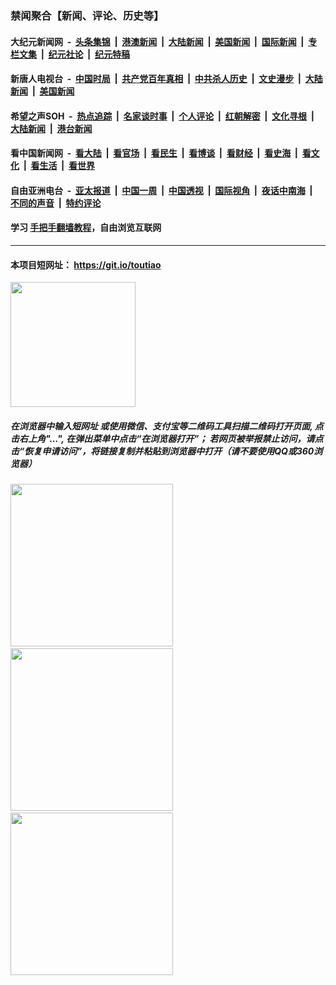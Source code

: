 ### 禁闻聚合【新闻、评论、历史等】

#### 大纪元新闻网 &nbsp;-&nbsp; [头条集锦](indexes/E头条集锦.md?t=02110644) &nbsp;|&nbsp; [港澳新闻](indexes/E港澳新闻.md?t=02110644)  &nbsp;|&nbsp; [大陆新闻](indexes/E大陆新闻.md?t=02110644) &nbsp;|&nbsp; [美国新闻](indexes/E美国新闻.md?t=02110644) &nbsp;|&nbsp; [国际新闻](indexes/E国际新闻.md?t=02110644) &nbsp;|&nbsp; [专栏文集](indexes/E专栏文集.md?t=02110644) &nbsp;|&nbsp; [纪元社论](indexes/E纪元社论.md?t=02110644) &nbsp;|&nbsp; [纪元特稿](indexes/E纪元特稿.md?t=02110644) 

#### 新唐人电视台 &nbsp;-&nbsp; [中国时局](indexes/N中国时局.md?t=02110644) &nbsp;|&nbsp; [共产党百年真相](indexes/N共产党百年真相.md?t=02110644) &nbsp;|&nbsp; [中共杀人历史](indexes/N中共杀人历史.md?t=02110644) &nbsp;|&nbsp; [文史漫步](indexes/N文史漫步.md?t=02110644) &nbsp;|&nbsp; [大陆新闻](indexes/N大陆新闻.md?t=02110644) &nbsp;|&nbsp; [美国新闻](indexes/N美国新闻.md?t=02110644)

#### 希望之声SOH &nbsp;-&nbsp; [热点追踪](indexes/H热点追踪.md?t=02110644) &nbsp;|&nbsp; [名家谈时事](indexes/H名家谈时事.md?t=02110644) &nbsp;|&nbsp; [个人评论](indexes/H个人评论.md?t=02110644)  &nbsp;|&nbsp; [红朝解密](indexes/H红朝解密.md?t=02110644) &nbsp;|&nbsp; [文化寻根](indexes/H文化寻根.md?t=02110644) &nbsp;|&nbsp; [大陆新闻](indexes/H大陆新闻.md?t=02110644) &nbsp;|&nbsp; [港台新闻](indexes/H港台新闻.md?t=02110644)

#### 看中国新闻网 &nbsp;-&nbsp; [看大陆](indexes/S看大陆.md?t=02110644) &nbsp;|&nbsp; [看官场](indexes/S看官场.md?t=02110644) &nbsp;|&nbsp; [看民生](indexes/S看民生.md?t=02110644)  &nbsp;|&nbsp; [看博谈](indexes/S看博谈.md?t=02110644) &nbsp;|&nbsp; [看财经](indexes/S看财经.md?t=02110644) &nbsp;|&nbsp; [看史海](indexes/S看史海.md?t=02110644) &nbsp;|&nbsp; [看文化](indexes/S看文化.md?t=02110644) &nbsp;|&nbsp; [看生活](indexes/S看生活.md?t=02110644) &nbsp;|&nbsp; [看世界](indexes/S看世界.md?t=02110644)

#### 自由亚洲电台 &nbsp;-&nbsp; [亚太报道](indexes/R亚太报道.md?t=02110644) &nbsp;|&nbsp; [中国一周](indexes/R中国一周.md?t=02110644) &nbsp;|&nbsp; [中国透视](indexes/R中国透视.md?t=02110644)  &nbsp;|&nbsp; [国际视角](indexes/R国际视角.md?t=02110644) &nbsp;|&nbsp; [夜话中南海](indexes/R夜话中南海.md?t=02110644) &nbsp;|&nbsp; [不同的声音](indexes/R不同的声音.md?t=02110644) &nbsp;|&nbsp; [特约评论](indexes/R特约评论.md?t=02110644)

#### 学习 [手把手翻墙教程](https://github.com/gfw-breaker/guides/wiki)，自由浏览互联网

----

#### 本项目短网址： https://git.io/toutiao
<img src="https://raw.githubusercontent.com/gfw-breaker/banned-news/master/scripts/img/qr.png" width="200px"/>  

##### 在浏览器中输入短网址 或使用微信、支付宝等二维码工具扫描二维码打开页面, 点击右上角"...", 在弹出菜单中点击“在浏览器打开”； 若网页被举报禁止访问，请点击“恢复申请访问”，将链接复制并粘贴到浏览器中打开（请不要使用QQ或360浏览器）

<img src="https://raw.githubusercontent.com/gfw-breaker/banned-news/master/scripts/img/1.png" width="260px"/> &nbsp; <img src="https://raw.githubusercontent.com/gfw-breaker/banned-news/master/scripts/img/2.png" width="260px"/> &nbsp; <img src="https://raw.githubusercontent.com/gfw-breaker/banned-news/master/scripts/img/3.png" width="260px"/>
